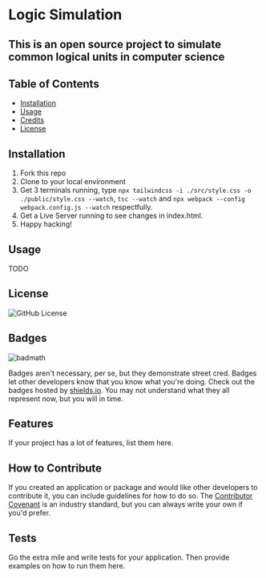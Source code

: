 # Logic Simulation

## This is an open source project to simulate common logical units in computer science

## Table of Contents

- [Installation](#installation)
- [Usage](#usage)
- [Credits](#credits)
- [License](#license)

## Installation

1. Fork this repo
2. Clone to your local environment
3. Get 3 terminals running, type `npx tailwindcss -i ./src/style.css -o ./public/style.css --watch`, `tsc --watch` and `npx webpack --config webpack.config.js --watch` respectfully.
4. Get a Live Server running to see changes in index.html.
5. Happy hacking!

## Usage

TODO

## License

![GitHub License](https://img.shields.io/github/license/:user/:repo)


## Badges

![badmath](https://img.shields.io/github/languages/top/lernantino/badmath)

Badges aren't necessary, per se, but they demonstrate street cred. Badges let other developers know that you know what you're doing. Check out the badges hosted by [shields.io](https://shields.io/). You may not understand what they all represent now, but you will in time.

## Features

If your project has a lot of features, list them here.

## How to Contribute

If you created an application or package and would like other developers to contribute it, you can include guidelines for how to do so. The [Contributor Covenant](https://www.contributor-covenant.org/) is an industry standard, but you can always write your own if you'd prefer.

## Tests

Go the extra mile and write tests for your application. Then provide examples on how to run them here.